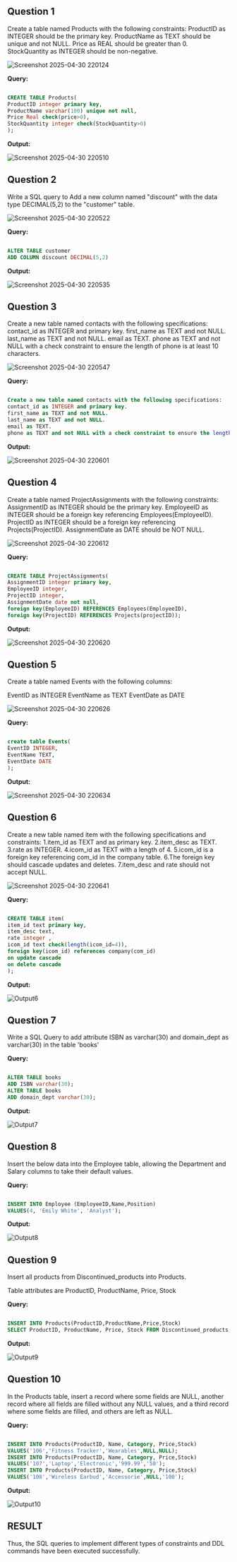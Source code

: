 **Question 1**
--
Create a table named Products with the following constraints:
ProductID as INTEGER should be the primary key.
ProductName as TEXT should be unique and not NULL.
Price as REAL should be greater than 0.
StockQuantity as INTEGER should be non-negative.

![Screenshot 2025-04-30 220124](https://github.com/user-attachments/assets/690a314c-8a58-4971-9513-6ba79f75978b)


**Query:**

```sql

CREATE TABLE Products(
ProductID integer primary key,
ProductName varchar(100) unique not null,
Price Real check(price>0),
StockQuantity integer check(StockQuantity>0)
);

```

**Output:**

![Screenshot 2025-04-30 220510](https://github.com/user-attachments/assets/55246a78-9c52-4ed7-a7b7-ec1addcbf07a)


**Question 2**
---
Write a SQL query to Add a new column named "discount" with the data type DECIMAL(5,2) to the "customer" table.

![Screenshot 2025-04-30 220522](https://github.com/user-attachments/assets/68479e39-c908-472b-aa8a-f0d7d801e508)


**Query:**

```sql

ALTER TABLE customer
ADD COLUMN discount DECIMAL(5,2)

```

**Output:**

![Screenshot 2025-04-30 220535](https://github.com/user-attachments/assets/bc416f42-3a2c-47fb-8de5-c21ce6895407)


**Question 3**
---
Create a new table named contacts with the following specifications:
contact_id as INTEGER and primary key.
first_name as TEXT and not NULL.
last_name as TEXT and not NULL.
email as TEXT.
phone as TEXT and not NULL with a check constraint to ensure the length of phone is at least 10 characters.

![Screenshot 2025-04-30 220547](https://github.com/user-attachments/assets/c0b8305e-734c-42b6-8d17-ab724e65f2db)


**Query:**

```sql

Create a new table named contacts with the following specifications:
contact_id as INTEGER and primary key.
first_name as TEXT and not NULL.
last_name as TEXT and not NULL.
email as TEXT.
phone as TEXT and not NULL with a check constraint to ensure the length of phone is at least 10 characters.

```

**Output:**

![Screenshot 2025-04-30 220601](https://github.com/user-attachments/assets/6540f06d-27f6-484a-a8b2-3ce46f098abd)


**Question 4**
---
Create a table named ProjectAssignments with the following constraints:
AssignmentID as INTEGER should be the primary key.
EmployeeID as INTEGER should be a foreign key referencing Employees(EmployeeID).
ProjectID as INTEGER should be a foreign key referencing Projects(ProjectID).
AssignmentDate as DATE should be NOT NULL.

![Screenshot 2025-04-30 220612](https://github.com/user-attachments/assets/c4b7db4b-c2f7-4f52-8f9e-b8fa3791e430)


**Query:**

```sql

CREATE TABLE ProjectAssignments(
AssignmentID integer primary key,
EmployeeID integer,
ProjectID integer,
AssignmentDate date not null,
foreign key(EmployeeID) REFERENCES Employees(EmployeeID),
foreign key(ProjectID) REFERENCES Projects(projectID));

```

**Output:**

![Screenshot 2025-04-30 220620](https://github.com/user-attachments/assets/85332812-a85b-4c27-bc01-53dbb8b51363)


**Question 5**
---
Create a table named Events with the following columns:

EventID as INTEGER
EventName as TEXT
EventDate as DATE

![Screenshot 2025-04-30 220626](https://github.com/user-attachments/assets/3c88bf66-a401-4afd-bd8d-df974e06bc75)

**Query:**

```sql

create table Events(
EventID INTEGER,
EventName TEXT,
EventDate DATE
);

```

**Output:**

![Screenshot 2025-04-30 220634](https://github.com/user-attachments/assets/2bf9f615-be51-4152-92fd-3f4dc647fc1d)


**Question 6**
---
Create a new table named item with the following specifications and constraints:
1.item_id as TEXT and as primary key.
2.item_desc as TEXT.
3.rate as INTEGER.
4.icom_id as TEXT with a length of 4.
5.icom_id is a foreign key referencing com_id in the company table.
6.The foreign key should cascade updates and deletes.
7.item_desc and rate should not accept NULL.

![Screenshot 2025-04-30 220641](https://github.com/user-attachments/assets/a9a89e50-ac9f-48f6-9ea9-0a2f802939e0)

**Query:**

```sql

CREATE TABLE item(
item_id text primary key,
item_desc text,
rate integer ,
icom_id text check(length(icom_id=4)),
foreign key(icom_id) references company(com_id)
on update cascade
on delete cascade
);

```

**Output:**

![Output6](output.png)

**Question 7**
---
Write a SQL Query  to add attribute ISBN as varchar(30) and domain_dept as varchar(30) in the table 'books'

**Query:**

```sql

ALTER TABLE books
ADD ISBN varchar(30);
ALTER TABLE books
ADD domain_dept varchar(30);

```

**Output:**

![Output7](output.png)

**Question 8**
---
Insert the below data into the Employee table, allowing the Department and Salary columns to take their default values.

**Query:**

```sql

INSERT INTO Employee (EmployeeID,Name,Position)
VALUES(4, 'Emily White', 'Analyst');

```

**Output:**

![Output8](output.png)

**Question 9**
---
Insert all products from Discontinued_products into Products.

Table attributes are ProductID, ProductName, Price, Stock

**Query:**

```sql

INSERT INTO Products(ProductID,ProductName,Price,Stock)
SELECT ProductID, ProductName, Price, Stock FROM Discontinued_products;

```

**Output:**

![Output9](output.png)

**Question 10**
---
In the Products table, insert a record where some fields are NULL, another record where all fields are filled without any NULL values, and a third record where some fields are filled, and others are left as NULL.

**Query:**

```sql

INSERT INTO Products(ProductID, Name, Category, Price,Stock)
VALUES('106','Fitness Tracker','Wearables',NULL,NULL);
INSERT INTO Products(ProductID, Name, Category, Price,Stock)
VALUES('107','Laptop','Electronic','999.99','50');
INSERT INTO Products(ProductID, Name, Category, Price,Stock)
VALUES('108','Wireless Earbud','Accessorie',NULL,'100');

```

**Output:**

![Output10](output.png)


## RESULT
Thus, the SQL queries to implement different types of constraints and DDL commands have been executed successfully.


